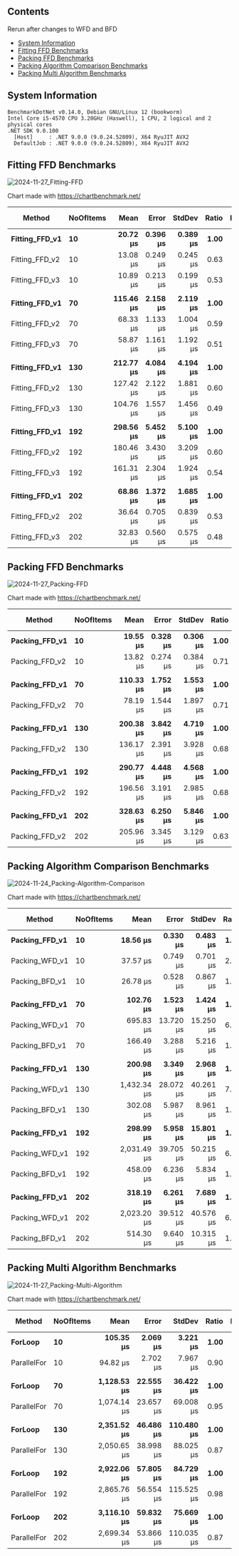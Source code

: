 ﻿## Contents

Rerun after changes to WFD and BFD

- [System Information](#system-information)
- [Fitting FFD Benchmarks](#fitting-ffd-benchmarks)
- [Packing FFD Benchmarks](#packing-ffd-benchmarks)
- [Packing Algorithm Comparison Benchmarks](#packing-algorithm-comparison-benchmarks)
- [Packing Multi Algorithm Benchmarks](#packing-multi-algorithm-benchmarks)

## System Information

```
BenchmarkDotNet v0.14.0, Debian GNU/Linux 12 (bookworm)
Intel Core i5-4570 CPU 3.20GHz (Haswell), 1 CPU, 2 logical and 2 physical cores
.NET SDK 9.0.100
  [Host]     : .NET 9.0.0 (9.0.24.52809), X64 RyuJIT AVX2
  DefaultJob : .NET 9.0.0 (9.0.24.52809), X64 RyuJIT AVX2
```

## Fitting FFD Benchmarks

![2024-11-27_Fitting-FFD](https://github.com/user-attachments/assets/f88611dc-5aad-4478-9078-5dd7fbf39469)

Chart made with https://chartbenchmark.net/

| Method             | NoOfItems |          Mean |        Error |       StdDev |    Ratio |  RatioSD |        Gen0 |    Allocated | Alloc Ratio |
|--------------------|-----------|--------------:|-------------:|-------------:|---------:|---------:|------------:|-------------:|------------:|
| **Fitting_FFD_v1** | **10**    |  **20.72 μs** | **0.396 μs** | **0.389 μs** | **1.00** | **0.03** |  **1.8005** |  **5.57 KB** |    **1.00** |
| Fitting_FFD_v2     | 10        |      13.08 μs |     0.249 μs |     0.245 μs |     0.63 |     0.02 |      1.0529 |      3.23 KB |        0.58 |
| Fitting_FFD_v3     | 10        |      10.89 μs |     0.213 μs |     0.199 μs |     0.53 |     0.01 |      0.7477 |       2.3 KB |        0.41 |
|                    |           |               |              |              |          |          |             |              |             |
| **Fitting_FFD_v1** | **70**    | **115.46 μs** | **2.158 μs** | **2.119 μs** | **1.00** | **0.03** |  **9.1553** | **28.14 KB** |    **1.00** |
| Fitting_FFD_v2     | 70        |      68.33 μs |     1.133 μs |     1.004 μs |     0.59 |     0.01 |      4.5166 |     13.99 KB |        0.50 |
| Fitting_FFD_v3     | 70        |      58.87 μs |     1.161 μs |     1.192 μs |     0.51 |     0.01 |      3.1738 |      9.77 KB |        0.35 |
|                    |           |               |              |              |          |          |             |              |             |
| **Fitting_FFD_v1** | **130**   | **212.77 μs** | **4.084 μs** | **4.194 μs** | **1.00** | **0.03** | **16.1133** | **49.88 KB** |    **1.00** |
| Fitting_FFD_v2     | 130       |     127.42 μs |     2.122 μs |     1.881 μs |     0.60 |     0.01 |      7.5684 |     23.89 KB |        0.48 |
| Fitting_FFD_v3     | 130       |     104.76 μs |     1.557 μs |     1.456 μs |     0.49 |     0.01 |      5.2490 |     16.39 KB |        0.33 |
|                    |           |               |              |              |          |          |             |              |             |
| **Fitting_FFD_v1** | **192**   | **298.56 μs** | **5.452 μs** | **5.100 μs** | **1.00** | **0.02** | **22.4609** | **69.66 KB** |    **1.00** |
| Fitting_FFD_v2     | 192       |     180.46 μs |     3.430 μs |     3.209 μs |     0.60 |     0.01 |     10.7422 |     33.62 KB |        0.48 |
| Fitting_FFD_v3     | 192       |     161.31 μs |     2.304 μs |     1.924 μs |     0.54 |     0.01 |      7.3242 |     22.73 KB |        0.33 |
|                    |           |               |              |              |          |          |             |              |             |
| **Fitting_FFD_v1** | **202**   |  **68.86 μs** | **1.372 μs** | **1.685 μs** | **1.00** | **0.03** |  **4.6387** |  **14.3 KB** |    **1.00** |
| Fitting_FFD_v2     | 202       |      36.64 μs |     0.705 μs |     0.839 μs |     0.53 |     0.02 |      4.2114 |     13.01 KB |        0.91 |
| Fitting_FFD_v3     | 202       |      32.83 μs |     0.560 μs |     0.575 μs |     0.48 |     0.01 |      4.2114 |     12.95 KB |        0.91 |

## Packing FFD Benchmarks

![2024-11-27_Packing-FFD](https://github.com/user-attachments/assets/27863d22-a486-4ab4-900d-8715244112b0)

Chart made with https://chartbenchmark.net/

| Method             | NoOfItems |          Mean |        Error |       StdDev |    Ratio |  RatioSD |        Gen0 |    Allocated | Alloc Ratio |
|--------------------|-----------|--------------:|-------------:|-------------:|---------:|---------:|------------:|-------------:|------------:|
| **Packing_FFD_v1** | **10**    |  **19.55 μs** | **0.328 μs** | **0.306 μs** | **1.00** | **0.02** |  **2.0752** |  **6.43 KB** |    **1.00** |
| Packing_FFD_v2     | 10        |      13.82 μs |     0.274 μs |     0.384 μs |     0.71 |     0.02 |      1.2360 |      3.82 KB |        0.59 |
|                    |           |               |              |              |          |          |             |              |             |
| **Packing_FFD_v1** | **70**    | **110.33 μs** | **1.752 μs** | **1.553 μs** | **1.00** | **0.02** | **10.8643** | **33.52 KB** |    **1.00** |
| Packing_FFD_v2     | 70        |      78.19 μs |     1.544 μs |     1.897 μs |     0.71 |     0.02 |      6.7139 |     20.74 KB |        0.62 |
|                    |           |               |              |              |          |          |             |              |             |
| **Packing_FFD_v1** | **130**   | **200.38 μs** | **3.842 μs** | **4.719 μs** | **1.00** | **0.03** | **19.2871** |  **59.5 KB** |    **1.00** |
| Packing_FFD_v2     | 130       |     136.17 μs |     2.391 μs |     3.928 μs |     0.68 |     0.02 |     11.9629 |     36.67 KB |        0.62 |
|                    |           |               |              |              |          |          |             |              |             |
| **Packing_FFD_v1** | **192**   | **290.77 μs** | **4.448 μs** | **4.568 μs** | **1.00** | **0.02** | **26.8555** | **83.52 KB** |    **1.00** |
| Packing_FFD_v2     | 192       |     196.56 μs |     3.191 μs |     2.985 μs |     0.68 |     0.01 |     16.3574 |     50.38 KB |        0.60 |
|                    |           |               |              |              |          |          |             |              |             |
| **Packing_FFD_v1** | **202**   | **328.63 μs** | **6.250 μs** | **5.846 μs** | **1.00** | **0.02** | **29.2969** | **91.08 KB** |    **1.00** |
| Packing_FFD_v2     | 202       |     205.96 μs |     3.345 μs |     3.129 μs |     0.63 |     0.01 |     16.8457 |     52.23 KB |        0.57 |

## Packing Algorithm Comparison Benchmarks

![2024-11-24_Packing-Algorithm-Comparison](https://github.com/user-attachments/assets/e80df472-3668-41e8-bb99-365bd28406a6)

Chart made with https://chartbenchmark.net/

| Method             | NoOfItems |          Mean |        Error |        StdDev |    Ratio |  RatioSD |        Gen0 |    Allocated | Alloc Ratio |
|--------------------|-----------|--------------:|-------------:|--------------:|---------:|---------:|------------:|-------------:|------------:|
| **Packing_FFD_v1** | **10**    |  **18.56 μs** | **0.330 μs** |  **0.483 μs** | **1.00** | **0.04** |  **2.0752** |  **6.43 KB** |    **1.00** |
| Packing_WFD_v1     | 10        |      37.57 μs |     0.749 μs |      0.701 μs |     2.03 |     0.06 |      3.7842 |     11.74 KB |        1.83 |
| Packing_BFD_v1     | 10        |      26.78 μs |     0.528 μs |      0.867 μs |     1.44 |     0.06 |      2.9297 |      8.99 KB |        1.40 |
|                    |           |               |              |               |          |          |             |              |             |
| **Packing_FFD_v1** | **70**    | **102.76 μs** | **1.523 μs** |  **1.424 μs** | **1.00** | **0.02** | **10.8643** | **33.52 KB** |    **1.00** |
| Packing_WFD_v1     | 70        |     695.83 μs |    13.720 μs |     15.250 μs |     6.77 |     0.17 |     35.1563 |    108.63 KB |        3.24 |
| Packing_BFD_v1     | 70        |     166.49 μs |     3.288 μs |      5.216 μs |     1.62 |     0.05 |     17.5781 |     53.94 KB |        1.61 |
|                    |           |               |              |               |          |          |             |              |             |
| **Packing_FFD_v1** | **130**   | **200.98 μs** | **3.349 μs** |  **2.968 μs** | **1.00** | **0.02** | **19.2871** |  **59.5 KB** |    **1.00** |
| Packing_WFD_v1     | 130       |   1,432.34 μs |    28.072 μs |     40.261 μs |     7.13 |     0.22 |     74.2188 |    229.83 KB |        3.86 |
| Packing_BFD_v1     | 130       |     302.08 μs |     5.987 μs |      8.961 μs |     1.50 |     0.05 |     32.2266 |     99.09 KB |        1.67 |
|                    |           |               |              |               |          |          |             |              |             |
| **Packing_FFD_v1** | **192**   | **298.99 μs** | **5.958 μs** | **15.801 μs** | **1.00** | **0.07** | **26.8555** | **83.52 KB** |    **1.00** |
| Packing_WFD_v1     | 192       |   2,031.49 μs |    39.705 μs |     50.215 μs |     6.81 |     0.38 |     95.7031 |    297.88 KB |        3.57 |
| Packing_BFD_v1     | 192       |     458.09 μs |     6.236 μs |      5.834 μs |     1.54 |     0.08 |     46.3867 |    143.27 KB |        1.72 |
|                    |           |               |              |               |          |          |             |              |             |
| **Packing_FFD_v1** | **202**   | **318.19 μs** | **6.261 μs** |  **7.689 μs** | **1.00** | **0.03** | **29.2969** | **91.08 KB** |    **1.00** |
| Packing_WFD_v1     | 202       |   2,023.20 μs |    39.512 μs |     40.576 μs |     6.36 |     0.19 |     97.6563 |     310.6 KB |        3.41 |
| Packing_BFD_v1     | 202       |     514.30 μs |     9.640 μs |     10.315 μs |     1.62 |     0.05 |     50.7813 |    155.99 KB |        1.71 |

## Packing Multi Algorithm Benchmarks

![2024-11-27_Packing-Multi-Algorithm](https://github.com/user-attachments/assets/2c47f010-bc21-446a-9904-7e2df5e2fe89)

Chart made with https://chartbenchmark.net/

| Method      | NoOfItems |            Mean |         Error |         StdDev |    Ratio |  RatioSD |         Gen0 |     Allocated | Alloc Ratio |
|-------------|-----------|----------------:|--------------:|---------------:|---------:|---------:|-------------:|--------------:|------------:|
| **ForLoop** | **10**    |   **105.35 μs** |  **2.069 μs** |   **3.221 μs** | **1.00** | **0.04** |   **8.9111** |  **27.33 KB** |    **1.00** |
| ParallelFor | 10        |        94.82 μs |      2.702 μs |       7.967 μs |     0.90 |     0.08 |       9.5215 |      29.16 KB |        1.07 |
|             |           |                 |               |                |          |          |              |               |             |
| **ForLoop** | **70**    | **1,128.53 μs** | **22.555 μs** |  **36.422 μs** | **1.00** | **0.04** |  **62.5000** | **196.25 KB** |    **1.00** |
| ParallelFor | 70        |     1,074.14 μs |     23.657 μs |      69.008 μs |     0.95 |     0.07 |      64.4531 |     198.22 KB |        1.01 |
|             |           |                 |               |                |          |          |              |               |             |
| **ForLoop** | **130**   | **2,351.52 μs** | **46.486 μs** | **110.480 μs** | **1.00** | **0.07** | **125.0000** | **388.58 KB** |    **1.00** |
| ParallelFor | 130       |     2,050.65 μs |     38.998 μs |      88.025 μs |     0.87 |     0.05 |     125.0000 |     390.58 KB |        1.01 |
|             |           |                 |               |                |          |          |              |               |             |
| **ForLoop** | **192**   | **2,922.06 μs** | **57.805 μs** |  **84.729 μs** | **1.00** | **0.04** | **167.9688** | **524.85 KB** |    **1.00** |
| ParallelFor | 192       |     2,865.76 μs |     56.554 μs |     115.525 μs |     0.98 |     0.05 |     171.8750 |     526.92 KB |        1.00 |
|             |           |                 |               |                |          |          |              |               |             |
| **ForLoop** | **202**   | **3,116.10 μs** | **59.832 μs** |  **75.669 μs** | **1.00** | **0.03** | **179.6875** | **557.82 KB** |    **1.00** |
| ParallelFor | 202       |     2,699.34 μs |     53.866 μs |     110.035 μs |     0.87 |     0.04 |     183.5938 |     559.84 KB |        1.00 |
